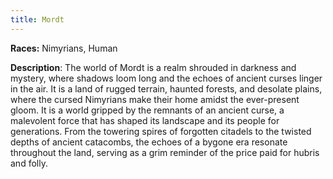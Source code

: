 ```yaml
---
title: Mordt
---
```


**Races:** Nimyrians, Human

**Description**: The world of Mordt is a realm shrouded in darkness and mystery, where shadows loom long and the echoes of ancient curses linger in the air. It is a land of rugged terrain, haunted forests, and desolate plains, where the cursed Nimyrians make their home amidst the ever-present gloom. It is a world gripped by the remnants of an ancient curse, a malevolent force that has shaped its landscape and its people for generations. From the towering spires of forgotten citadels to the twisted depths of ancient catacombs, the echoes of a bygone era resonate throughout the land, serving as a grim reminder of the price paid for hubris and folly.

<!--more-->

